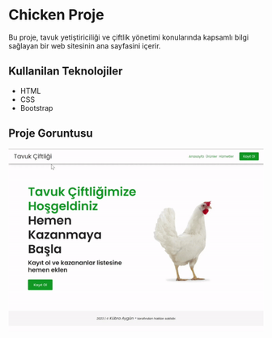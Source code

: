  <h1> Chicken Proje </h1>

 Bu proje, tavuk yetiştiriciliği ve çiftlik yönetimi konularında kapsamlı bilgi sağlayan bir web sitesinin ana sayfasini içerir.
 
 <h2> Kullanilan Teknolojiler </h2>

 <ul> 
 <li> HTML </li>
 <li> CSS </li>
 <li> Bootstrap </li>
 </ul>

 <h2> Proje Goruntusu </h2>

 ![](chicken.gif) 

 